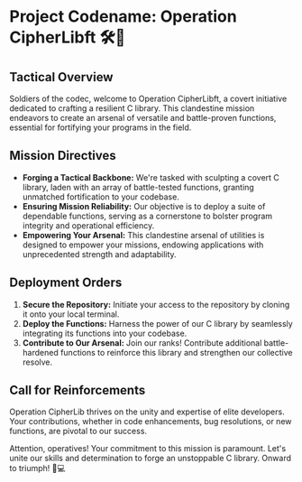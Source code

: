 # Project Codename: Operation CipherLibft 🛠️🚀

## Tactical Overview

Soldiers of the codec, welcome to Operation CipherLibft, a covert initiative dedicated to crafting a resilient C library. This clandestine mission endeavors to create an arsenal of versatile and battle-proven functions, essential for fortifying your programs in the field.

## Mission Directives

- **Forging a Tactical Backbone:** We're tasked with sculpting a covert C library, laden with an array of battle-tested functions, granting unmatched fortification to your codebase.
- **Ensuring Mission Reliability:** Our objective is to deploy a suite of dependable functions, serving as a cornerstone to bolster program integrity and operational efficiency.
- **Empowering Your Arsenal:** This clandestine arsenal of utilities is designed to empower your missions, endowing applications with unprecedented strength and adaptability.

## Deployment Orders

1. **Secure the Repository:** Initiate your access to the repository by cloning it onto your local terminal.
2. **Deploy the Functions:** Harness the power of our C library by seamlessly integrating its functions into your codebase.
3. **Contribute to Our Arsenal:** Join our ranks! Contribute additional battle-hardened functions to reinforce this library and strengthen our collective resolve.

## Call for Reinforcements

Operation CipherLib thrives on the unity and expertise of elite developers. Your contributions, whether in code enhancements, bug resolutions, or new functions, are pivotal to our success.

<!---## Command Relay

For mission updates, inquiries, or to pledge your support:

- **Codec Frequency:** [Link to Issue Tracker or Discussions](link-to-issues-discussions)
- **Secure Comm Line:** [Your Contact Information](link-to-contact)
--->
Attention, operatives! Your commitment to this mission is paramount. Let's unite our skills and determination to forge an unstoppable C library. Onward to triumph! 🚀💻

